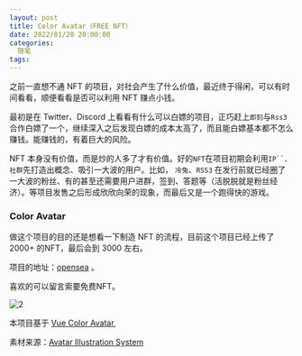 ```yaml
---
layout: post
title: Color Avatar（FREE NFT）
date: 2022/01/20 20:00:00
categories:
  随笔
tags:
---
```



之前一直想不通 NFT 的项目，对社会产生了什么价值，最近终于得闲，可以有时间看看，顺便看看是否可以利用 NFT 赚点小钱。

最初是在 Twitter、Discord 上看看有什么可以白嫖的项目，正巧赶上`即刻`与`Rss3`合作白嫖了一个，继续深入之后发现白嫖的成本太高了，而且能白嫖基本都不怎么赚钱。能赚钱的，有着巨大的风险。

NFT 本身没有价值，而是炒的人多了才有价值。好的`NFT`在项目初期会利用`IP``、社群`先打造出概念、吸引一大波的用户。比如， `冷兔`、`RSS3` 在发行前就已经圈了一大波的粉丝、有的甚至还需要用户进群，签到、答题等（活脱脱就是粉丝经济）。等项目发售之后形成欣欣向荣的现象，而最后又是一个跑得快的游戏。

### Color Avatar

做这个项目的目的还是想看一下制造 NFT 的流程，目前这个项目已经上传了 2000+ 的NFT，最后会到 3000 左右。

项目的地址：[opensea](https://opensea.io/collection/color-avatar) 。

喜欢的可以留言索要免费NFT。



![2](https://pics.naaln.com/blog/2022-01-20-f43843.png)



本项目基于 [Vue Color Avatar](https://github.com/Codennnn/vue-color-avatar),

素材来源：[Avatar Illustration System](https://www.figma.com/community/file/829741575478342595)